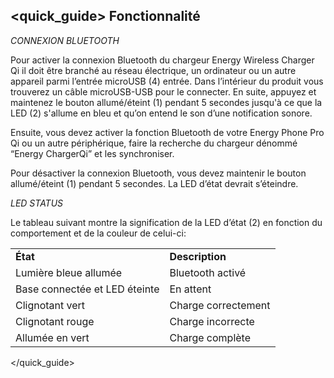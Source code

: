 ## <quick_guide> Fonctionnalité

*CONNEXION BLUETOOTH*

Pour activer la connexion Bluetooth du chargeur Energy Wireless Charger Qi il doit être branché au réseau électrique, un ordinateur ou un autre appareil parmi l’entrée microUSB (4) entrée. Dans l’intérieur du produit vous trouverez un câble microUSB-USB pour le connecter. En suite, appuyez et maintenez le bouton allumé/éteint (1) pendant 5 secondes jusqu'à ce que la LED (2) s'allume en bleu et qu’on entend le son d’une notification sonore.

Ensuite, vous devez activer la fonction Bluetooth de votre Energy Phone Pro Qi ou un autre périphérique, faire la recherche du chargeur dénommé “Energy ChargerQi” et les synchroniser.

Pour désactiver la connexion Bluetooth, vous devez maintenir le bouton allumé/éteint (1) pendant 5 secondes. La LED d’état devrait s’éteindre.


*LED STATUS*

Le tableau suivant montre la signification de la LED d’état (2) en fonction du comportement et de la couleur de celui-ci:

|||
| :-- | :-- |
| **État** | **Description** |
| Lumière bleue allumée | Bluetooth activé |
| Base connectée et LED éteinte | En attent |
| Clignotant vert | Charge correctement |
| Clignotant rouge | Charge incorrecte |
| Allumée en vert | Charge complète |

</quick_guide>


